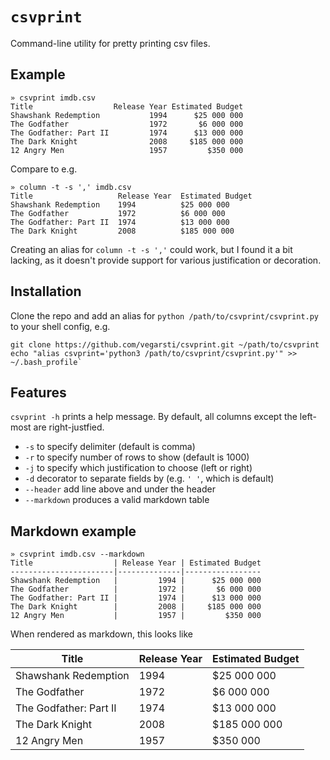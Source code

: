 # `csvprint`

Command-line utility for pretty printing csv files.

## Example

```
» csvprint imdb.csv
Title                  Release Year Estimated Budget
Shawshank Redemption           1994      $25 000 000
The Godfather                  1972       $6 000 000
The Godfather: Part II         1974      $13 000 000
The Dark Knight                2008     $185 000 000
12 Angry Men                   1957         $350 000
```

Compare to e.g.

```
» column -t -s ',' imdb.csv
Title                   Release Year  Estimated Budget
Shawshank Redemption    1994          $25 000 000
The Godfather           1972          $6 000 000
The Godfather: Part II  1974          $13 000 000
The Dark Knight         2008          $185 000 000
```
Creating an alias for `column -t -s ','` could work, but I found it a bit lacking, as it doesn't provide support for various justification or decoration.

## Installation

Clone the repo and add an alias for `python /path/to/csvprint/csvprint.py` to your shell config, e.g.

```
git clone https://github.com/vegarsti/csvprint.git ~/path/to/csvprint
echo "alias csvprint='python3 /path/to/csvprint/csvprint.py'" >> ~/.bash_profile`
```

## Features
`csvprint -h` prints a help message. By default, all columns except the left-most are right-justfied.

* `-s` to specify delimiter (default is comma)
* `-r` to specify number of rows to show (default is 1000)
* `-j` to specify which justification to choose (left or right)
* `-d` decorator to separate fields by (e.g. `' '`, which is default)
* `--header` add line above and under the header
* `--markdown` produces a valid markdown table

## Markdown example

```
» csvprint imdb.csv --markdown
Title                  | Release Year | Estimated Budget
-----------------------|--------------|-----------------
Shawshank Redemption   |         1994 |      $25 000 000
The Godfather          |         1972 |       $6 000 000
The Godfather: Part II |         1974 |      $13 000 000
The Dark Knight        |         2008 |     $185 000 000
12 Angry Men           |         1957 |         $350 000
```

When rendered as markdown, this looks like

Title                  | Release Year | Estimated Budget
-----------------------|--------------|-----------------
Shawshank Redemption   |         1994 |      $25 000 000
The Godfather          |         1972 |       $6 000 000
The Godfather: Part II |         1974 |      $13 000 000
The Dark Knight        |         2008 |     $185 000 000
12 Angry Men           |         1957 |         $350 000
